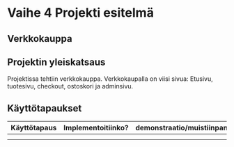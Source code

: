 # Vaihe 4 Projekti esitelmä
## Verkkokauppa
## Projektin yleiskatsaus
Projektissa tehtiin verkkokauppa. Verkkokaupalla on viisi sivua: Etusivu, tuotesivu, checkout, ostoskori ja adminsivu. 
## Käyttötapaukset
| Käyttötapaus | Implementoitiinko? | demonstraatio/muistiinpanot |
|----------|----------------------|------------------------|
| |  |  |
|  |  |  |

